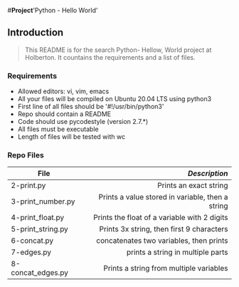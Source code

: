 #**Project**'Python - Hello World'

## Introduction
> This README is for the search Python- Hellow, World project at Holberton. It countains the requirements and a list of files.

### Requirements
- Allowed editors: vi, vim, emacs
- All your files will be compiled on Ubuntu 20.04 LTS using python3
- First line of all files should be '#!/usr/bin/python3'
- Repo should contain a README
- Code should use pycodestyle (version 2.7.*)
- All files must be executable
- Length of files will be tested with wc

### Repo Files
| **File** | *__Description__* |
|----------|----------------:|
|2-print.py| Prints an exact string|
|3-print_number.py|Prints a value stored in variable, then a string|
|4-print_float.py|Prints the float of a variable with 2 digits|
|5-print_string.py| Prints 3x string, then first 9 characters|
|6-concat.py| concatenates two variables, then prints|
|7-edges.py| prints a string in multiple parts|
|8-concat_edges.py|Prints a string from multiple variables|
